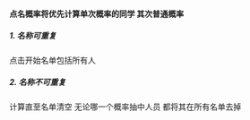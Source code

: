 #### 点名概率将优先计算单次概率的同学 其次普通概率
##### 1. 名称可重复
点击开始名单包括所有人
##### 2. 名称不可重复
计算直至名单清空 无论哪一个概率抽中人员 都将其在所有名单去掉
